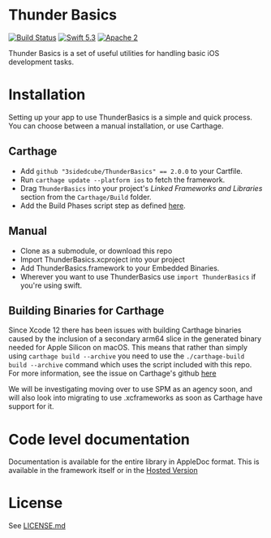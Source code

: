 # Thunder Basics

[![Build Status](https://travis-ci.org/3sidedcube/ThunderBasics.svg)](https://travis-ci.org/3sidedcube/ThunderBasics) [![Swift 5.3](http://img.shields.io/badge/swift-5.3-brightgreen.svg)](https://swift.org/blog/swift-5-3-released/) [![Apache 2](https://img.shields.io/badge/license-Apache%202-brightgreen.svg)](LICENSE.md)

Thunder Basics is a set of useful utilities for handling basic iOS development tasks.

# Installation

Setting up your app to use ThunderBasics is a simple and quick process. You can choose between a manual installation, or use Carthage.

## Carthage

- Add `github "3sidedcube/ThunderBasics" == 2.0.0` to your Cartfile.
- Run `carthage update --platform ios` to fetch the framework.
- Drag `ThunderBasics` into your project's _Linked Frameworks and Libraries_ section from the `Carthage/Build` folder.
- Add the Build Phases script step as defined [here](https://github.com/Carthage/Carthage#if-youre-building-for-ios-tvos-or-watchos).

## Manual

- Clone as a submodule, or download this repo
- Import ThunderBasics.xcproject into your project
- Add ThunderBasics.framework to your Embedded Binaries.
- Wherever you want to use ThunderBasics use `import ThunderBasics` if you're using swift.

## Building Binaries for Carthage

Since Xcode 12 there has been issues with building Carthage binaries caused by the inclusion of a secondary arm64 slice in the generated binary needed for Apple Silicon on macOS. This means that rather than simply using `carthage build --archive` you need to use the `./carthage-build build --archive` command which uses the script included with this repo. For more information, see the issue on Carthage's github [here](https://github.com/Carthage/Carthage/issues/3019)

We will be investigating moving over to use SPM as an agency soon, and will also look into migrating to use .xcframeworks as soon as Carthage have support for it.


# Code level documentation

Documentation is available for the entire library in AppleDoc format. This is available in the framework itself or in the [Hosted Version](http://3sidedcube.github.io/iOS-ThunderBasics/)

# License

See [LICENSE.md](LICENSE.md)
